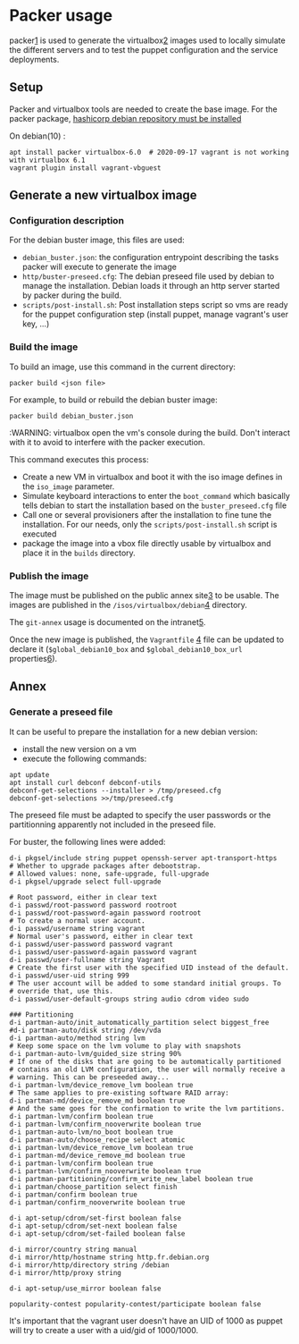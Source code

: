 Packer usage
============

packer[1] is used to generate the virtualbox[2] images used to locally simulate the different servers and to test the puppet configuration and the service deployments.

Setup
-----

Packer and virtualbox tools are needed to create the base image.
For the packer package, [hashicorp debian repository must be installed](https://learn.hashicorp.com/tutorials/packer/getting-started-install)

On debian(10) :
```
apt install packer virtualbox-6.0  # 2020-09-17 vagrant is not working with virtualbox 6.1
vagrant plugin install vagrant-vbguest
```

Generate a new virtualbox image
-------------------------------

### Configuration description

For the debian buster image, this files are used:
* `debian_buster.json`: the configuration entrypoint describing the tasks packer will execute to generate the image
* `http/buster-preseed.cfg`: The debian preseed file used by debian to manage the installation. Debian loads it through an http server started by packer during the build.
* `scripts/post-install.sh`: Post installation steps script so vms are ready for the puppet configuration step (install puppet, manage vagrant's user key, ...)

### Build the image

To build an image, use this command in the current directory:

```
packer build <json file>
```

For example, to build or rebuild the debian buster image:
```
packer build debian_buster.json
```
:WARNING: virtualbox open the vm's console during the build. Don't interact with it to avoid to interfere with the packer execution.

This command executes this process:
* Create a new VM in virtualbox and boot it with the iso image defines in the ``iso_image`` parameter.
* Simulate keyboard interactions to enter the ``boot_command`` which basically tells debian to start the installation based on the ``buster_preseed.cfg`` file
* Call one or several provisioners after the installation to fine tune the installation. For our needs, only the ``scripts/post-install.sh`` script is executed
* package the image into a vbox file directly usable by virtualbox and place it in the ``builds`` directory.

### Publish the image

The image must be published on the public annex site[3] to be usable.
The images are published in the ``/isos/virtualbox/debian``[4] directory.

The ``git-annex`` usage is documented on the intranet[5].

Once the new image is published, the ``Vagrantfile`` [4] file can be updated to declare it (``$global_debian10_box`` and ``$global_debian10_box_url`` properties[6]).


[1]: https://www.packer.io
[2]: https://www.virtualbox.org
[3]: https://annex.softwareheritage.org/public
[4]: https://forge.softwareheritage.org/source/annex-public/browse/master/isos/virtualbox/debian/
[5]: https://intranet.softwareheritage.org/wiki/Git_annex
[6]: https://forge.softwareheritage.org/source/puppet-environment/browse/master/Vagrantfile

Annex
-----

### Generate a preseed file

It can be useful to prepare the installation for a new debian version:
* install the new version on a vm
* execute the following commands:
```
apt update
apt install curl debconf debconf-utils
debconf-get-selections --installer > /tmp/preseed.cfg
debconf-get-selections >>/tmp/preseed.cfg
```

The preseed file must be adapted to specify the user passwords or the partitionning apparently not included in the preseed file.

For buster, the following lines were added:
```
d-i pkgsel/include string puppet openssh-server apt-transport-https
# Whether to upgrade packages after debootstrap.
# Allowed values: none, safe-upgrade, full-upgrade
d-i pkgsel/upgrade select full-upgrade

# Root password, either in clear text
d-i passwd/root-password password rootroot
d-i passwd/root-password-again password rootroot
# To create a normal user account.
d-i passwd/username string vagrant
# Normal user's password, either in clear text
d-i passwd/user-password password vagrant
d-i passwd/user-password-again password vagrant
d-i passwd/user-fullname string Vagrant
# Create the first user with the specified UID instead of the default.
d-i passwd/user-uid string 999
# The user account will be added to some standard initial groups. To
# override that, use this.
d-i passwd/user-default-groups string audio cdrom video sudo

### Partitioning
d-i partman-auto/init_automatically_partition select biggest_free
#d-i partman-auto/disk string /dev/vda
d-i partman-auto/method string lvm
# Keep some space on the lvm volume to play with snapshots
d-i partman-auto-lvm/guided_size string 90%
# If one of the disks that are going to be automatically partitioned
# contains an old LVM configuration, the user will normally receive a
# warning. This can be preseeded away...
d-i partman-lvm/device_remove_lvm boolean true
# The same applies to pre-existing software RAID array:
d-i partman-md/device_remove_md boolean true
# And the same goes for the confirmation to write the lvm partitions.
d-i partman-lvm/confirm boolean true
d-i partman-lvm/confirm_nooverwrite boolean true
d-i partman-auto-lvm/no_boot boolean true
d-i partman-auto/choose_recipe select atomic
d-i partman-lvm/device_remove_lvm boolean true
d-i partman-md/device_remove_md boolean true
d-i partman-lvm/confirm boolean true
d-i partman-lvm/confirm_nooverwrite boolean true
d-i partman-partitioning/confirm_write_new_label boolean true
d-i partman/choose_partition select finish
d-i partman/confirm boolean true
d-i partman/confirm_nooverwrite boolean true

d-i apt-setup/cdrom/set-first boolean false
d-i apt-setup/cdrom/set-next boolean false
d-i apt-setup/cdrom/set-failed boolean false

d-i mirror/country string manual
d-i mirror/http/hostname string http.fr.debian.org
d-i mirror/http/directory string /debian
d-i mirror/http/proxy string

d-i apt-setup/use_mirror boolean false

popularity-contest popularity-contest/participate boolean false
```

It's important that the vagrant user doesn't have an UID of 1000 as puppet will try to create a user with a uid/gid of 1000/1000.
